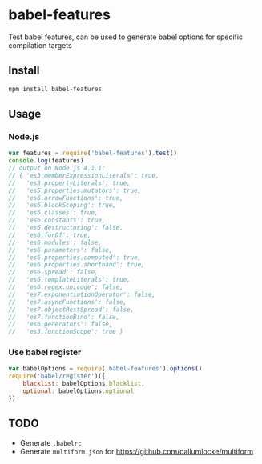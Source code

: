 # babel-features
Test babel features, can be used to generate babel options for specific compilation targets

## Install

```sh
npm install babel-features
```

## Usage

### Node.js
```js
var features = require('babel-features').test()
console.log(features)
// output on Node.js 4.1.1:
// { 'es3.memberExpressionLiterals': true,
//   'es3.propertyLiterals': true,
//   'es5.properties.mutators': true,
//   'es6.arrowFunctions': true,
//   'es6.blockScoping': true,
//   'es6.classes': true,
//   'es6.constants': true,
//   'es6.destructuring': false,
//   'es6.forOf': true,
//   'es6.modules': false,
//   'es6.parameters': false,
//   'es6.properties.computed': true,
//   'es6.properties.shorthand': true,
//   'es6.spread': false,
//   'es6.templateLiterals': true,
//   'es6.regex.unicode': false,
//   'es7.exponentiationOperator': false,
//   'es7.asyncFunctions': false,
//   'es7.objectRestSpread': false,
//   'es7.functionBind': false,
//   'es6.generators': false,
//   'es3.functionScope': true }
```

### Use babel register
```js
var babelOptions = require('babel-features').options()
require('babel/register')({
	blacklist: babelOptions.blacklist,
	optional: babelOptions.optional
})
```


## TODO
- Generate `.babelrc`
- Generate `multiform.json` for https://github.com/callumlocke/multiform
